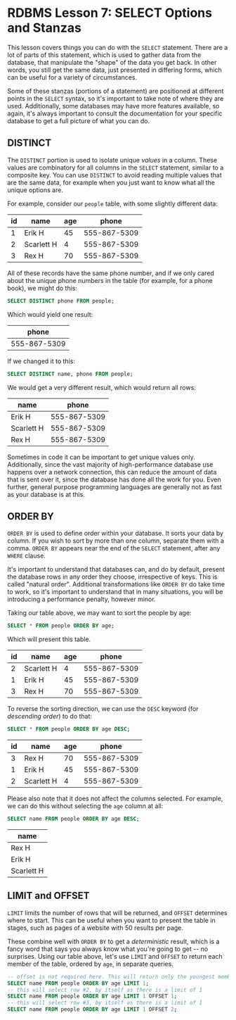 # RDBMS Lesson 7: SELECT Options and Stanzas

This lesson covers things you can do with the `SELECT` statement. There are a lot of parts of this statement, which is used to gather data from the database, that manipulate the "shape" of the data you get back. In other words, you still get the same data, just presented in differing forms, which can be useful for a variety of circumstances.

Some of these stanzas (portions of a statement) are positioned at different points in the `SELECT` syntax, so it's important to take note of where they are used. Additionally, some databases may have more features available, so again, it's always important to consult the documentation for your specific database to get a full picture of what you can do.

## DISTINCT

The `DISTINCT` portion is used to isolate unique _values_ in a column. These values are combinatory for all columns in the `SELECT` statement, similar to a composite key. You can use `DISTINCT` to avoid reading multiple values that are the same data, for example when you just want to know what all the unique options are.

For example, consider our `people` table, with some slightly different data:

| id  | name       | age | phone        |
| --- | ---------- | --- | ------------ |
| 1   | Erik H     | 45  | 555-867-5309 |
| 2   | Scarlett H | 4   | 555-867-5309 |
| 3   | Rex H      | 70  | 555-867-5309 |

All of these records have the same phone number, and if we only cared about the unique phone numbers in the table (for example, for a phone book), we might do this:

```sql
SELECT DISTINCT phone FROM people;
```

Which would yield one result:

| phone        |
| ------------ |
| 555-867-5309 |

If we changed it to this:

```sql
SELECT DISTINCT name, phone FROM people;
```

We would get a very different result, which would return all rows:

| name       | phone        |
| ---------- | ------------ |
| Erik H     | 555-867-5309 |
| Scarlett H | 555-867-5309 |
| Rex H      | 555-867-5309 |

Sometimes in code it can be important to get unique values only. Additionally, since the vast majority of high-performance database use happens over a network connection, this can reduce the amount of data that is sent over it, since the database has done all the work for you. Even further, general purpose programming languages are generally not as fast as your database is at this.

## ORDER BY

`ORDER BY` is used to define order within your database. It sorts your data by column. If you wish to sort by more than one column, separate them with a comma. `ORDER BY` appears near the end of the `SELECT` statement, after any `WHERE` clause.

It's important to understand that databases can, and do by default, present the database rows in any order they choose, irrespective of keys. This is called "natural order". Additional transformations like `ORDER BY` do take time to work, so it's important to understand that in many situations, you will be introducing a performance penalty, however minor.

Taking our table above, we may want to sort the people by age:

```sql
SELECT * FROM people ORDER BY age;
```

Which will present this table.

| id  | name       | age | phone        |
| --- | ---------- | --- | ------------ |
| 2   | Scarlett H | 4   | 555-867-5309 |
| 1   | Erik H     | 45  | 555-867-5309 |
| 3   | Rex H      | 70  | 555-867-5309 |

To reverse the sorting direction, we can use the `DESC` keyword (for _descending order_) to do that:

```sql
SELECT * FROM people ORDER BY age DESC;
```

| id  | name       | age | phone        |
| --- | ---------- | --- | ------------ |
| 3   | Rex H      | 70  | 555-867-5309 |
| 1   | Erik H     | 45  | 555-867-5309 |
| 2   | Scarlett H | 4   | 555-867-5309 |

Please also note that it does not affect the columns selected. For example, we can do this without selecting the `age` column at all:

```sql
SELECT name FROM people ORDER BY age DESC;
```

| name       |
| ---------- |
| Rex H      |
| Erik H     |
| Scarlett H |

## LIMIT and OFFSET

`LIMIT` limits the number of rows that will be returned, and `OFFSET` determines where to start. This can be useful when you want to present the table in stages, such as pages of a website with 50 results per page.

These combine well with `ORDER BY` to get a _deterministic_ result, which is a fancy word that says you always know what you're going to get -- no surprises. Using our table above, let's use `LIMIT` and `OFFSET` to return each member of the table, ordered by `age`, in separate queries.

```sql
-- offset is not required here. This will return only the youngest member.
SELECT name FROM people ORDER BY age LIMIT 1;
-- this will select row #2, by itself as there is a limit of 1
SELECT name FROM people ORDER BY age LIMIT 1 OFFSET 1;
-- this will select row #3, by itself as there is a limit of 1
SELECT name FROM people ORDER BY age LIMIT 1 OFFSET 2;
```
